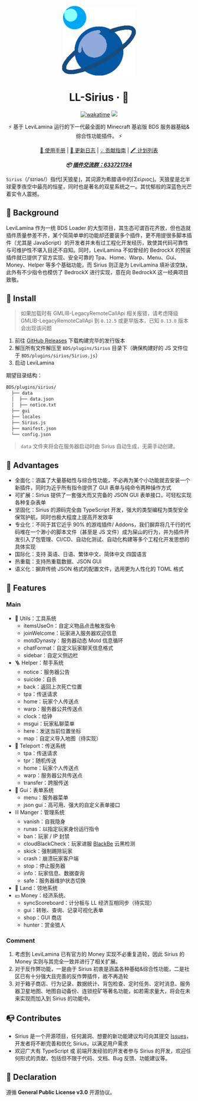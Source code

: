 <div align="center">
  <img src="sirius.png" alt="LL-Sirius" width="200">

# LL-Sirius · 🐺

[![wakatime](https://wakatime.com/badge/user/018dc603-712a-4205-a226-d4c9ccd0d02b/project/603af708-3a70-4749-b71b-a20b6f5b8bfd.svg)](https://wakatime.com/badge/user/018dc603-712a-4205-a226-d4c9ccd0d02b/project/603af708-3a70-4749-b71b-a20b6f5b8bfd) ![](https://camo.githubusercontent.com/947664ff2940a0485658c4fe6e3c0f748ff2842db47553f51c71598285f18398/68747470733a2f2f696d672e736869656c64732e696f2f6769746875622f6c6963656e73652f626979756568752f7473756b696b6f3f636f6c6f723d626c7565)

⚡ 基于 LeviLamina 运行的下一代最全面的 Minecraft 基岩版 BDS 服务器基础&综合性功能插件。 ⚡

[🌿 使用手册](USAGE.md) | [📃 更新日志](CHANGELOG.md) | [💡 贡献指南](CONTRIBUTING.md) | [🖍️ 计划列表](TODO.md)

**_📦 [插件交流群：633721784](https://qm.qq.com/q/UnrEFdELm0)_**

</div>

`Sirius`（/ˈsɪriəs/）指代⌈天狼星⌋，其词源为希腊语中的⌈Σείριος⌋。天狼星是北半球夏季夜空中最亮的恒星，同时也是著名的双星系统之一。其忧郁般的深蓝色光芒着实令人震撼。

## 🎯 Background

LeviLamina 作为一统 BDS Loader 的大型项目，其生态可谓百花齐放，但也造就插件质量参差不齐，某个简简单单的功能却还要装多个插件，更不用提很多脚本插件（尤其是 JavaScript）的开发者并未有过工程化开发经历，致使其代码可靠性与可维护性不堪入目还不自知。同时，LeviLamina 不如曾经的 BedrockX 的预装插件就已提供了官方实现、安全可靠的 Tpa、Home、Warp、Menu、Gui、Money、Helper 等多个基础功能，而 Sirius 则正是为 LeviLamina 填补该空缺，此外有不少指令也模仿了 BedrockX 进行实现，意在向 BedrockX 这一经典项目致敬。

## 🔎 Install

> 如果加载时有 GMLIB-LegacyRemoteCallApi 相关报错，请考虑降级 GMLIB-LegacyRemoteCallApi 到 `0.12.5` 或更早版本，已知 `0.13.0` 版本会出现该问题

1. 前往 [GitHub Releases](https://github.com/biyuehu/sirius/releases) 下载构建完毕的发行版本
2. 解压所有文件解压至 `BDS/plugins/Sirius` 目录下（确保构建好的 JS 文件位于 `BDS/plugins/sirius/Sirius.js`）
3. 启动 LeviLamina

期望目录结构：

```text
BDS/plugins/sirius/
  ├── data
  │  ├── data.json
  │  ├── notice.txt
  ├── gui
  ├── locales
  ├── Sirius.js
  ├── manifest.json
  └── config.json
```

> `data` 文件夹将会在服务器启动时由 Sirius 自动生成，无需手动创建。

## 🔨 Advantages

- 全面化：涵盖了大量基础性与综合性功能，不必再为某个小功能就去安装一个新插件，同时为近乎所有指令提供了 GUI 表单与纯命令两种操作方式
- 可扩展：Sirius 提供了一套强大而又完备的 JSON GUI 表单接口，可轻松实现各种复杂表单
- 坚固化：Sirius 的源码完全由 TypeScript 开发，强大的类型编程为类型安全保驾护航，同时也极大程度上提高开发效率
- 专业化：不同于其它近乎 90% 的游戏插件/ Addons，我们摒弃将几千行的代码堆在一个渺小的脚本文件（甚至是 JS 文件）成为屎山的行为，并为插件开发引入了包管理、CI/CD、自动化测试、自动化构建等多个工程化开发思想的具体实现
- 国际化：支持 英语、日语、繁体中文、简体中文 四国语言
- 热重载：支持热重载数据、JSON GUI
- 语义化：摒弃传统 JSON 格式的配置文件，选用更为人性化的 TOML 格式

## 🧩 Features

### Main

- 🔧 Utils：工具系统
  - itemsUseOn：自定义物品点击触发指令
  - joinWelcome：玩家进入服务器欢迎信息
  - motdDynasty：服务器动态 Motd 信息循环
  - chatFormat：自定义玩家聊天信息格式
  - sidebar：自定义侧边栏
- 🪜 Helper：帮手系统
  - notice：服务器公告
  - suicide：自杀
  - back：返回上次死亡位置
  - tpa：传送请求
  - home：玩家个人传送点
  - warp：服务器公共传送点
  - clock：给钟
  - msgui：玩家私聊菜单
  - here：发送当前位置坐标
  - map：自定义导入地图（待实现）
- 🥏 Teleport：传送系统
  - tpa：传送请求
  - tpr：随机传送
  - home：玩家个人传送点
  - warp：服务器公共传送点
  - transfer：跨服传送
- 🧮 Gui：表单系统
  - menu：服务器菜单
  - json gui：高可用、强大的自定义表单接口
- ⛓️ Manger：管理系统
  - vanish：自我隐身
  - runas：以指定玩家身份运行指令
  - ban：玩家 / IP 封禁
  - cloudBlackCheck：玩家进服 [BlackBe](https://blackbe.work/) 云黑检测
  - skick：强制踢除玩家
  - crash：崩溃玩家客户端
  - stop：停止服务器
  - info：玩家信息、数据查询
  - safe：服务器维护状态切换
- 🧱 Land：领地系统
- 💴 Money：经济系统、
  - syncScoreboard：计分板与 LL 经济互相同步（待实现）
  - gui：转账、查询、记录可视化表单
  - shop：GUI 商店
  - hunter：赏金猎人

### Comment

1. 考虑到 LeviLamina 已有官方的 Money 实现不必重复造轮，因此 Sirius 的 Money 实则与其完全一致并进行了相关扩展。
2. 对于反作弊功能，一是由于 Sirius 初衷是涵盖各种基础&综合性功能，二是社区已有十分强大且完善的反作弊插件，故不再造轮
3. 对于箱子商店、行为记录、数据统计、背包检查、定时任务、定时消息、服务器卫星地图、地图自动备份、连锁挖矿等著名功能，如若需求量大，将会在未来实现而加入到 Sirius 的功能中。

## 📭 Contributes

- Sirius 是一个开源项目，任何漏洞、想要的新功能建议均可向其提交 [Issues](https://github.com/biyuehu/sirius/issues)，开发者将不断完善和优化 Sirius，以满足用户需求
- 欢迎广大有 TypeScript 或 前端开发经验的开发者参与 Sirius 的开发，欢迎任何形式的贡献，包括但不限于代码、文档、Bug 反馈、功能建议等。

## 📢 Declaration

遵循 **General Public License v3.0** 开源协议。
